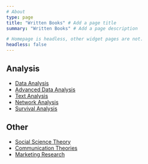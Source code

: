 ```yaml
---
# About
type: page
title: "Written Books" # Add a page title
summary: "Written Books" # Add a page description

# Homepage is headless, other widget pages are not.
headless: false
---
```


## Analysis

 * [Data Analysis](https://bookdown.org/mike/data_analysis/)
 * [Advanced Data Analysis](https://bookdown.org/mike/advanced_data_analysis/)
 * [Text Analysis](https://bookdown.org/mike/text_analysis/)
 * [Network Analysis](https://bookdown.org/mike/network_analysis/)
 * [Survival Analysis](https://bookdown.org/mike/survival_analysis/)

<!--
 * [Bayesian Analysis](link)
 * [Meta Analysis](link)

 -->

## Other

 * [Social Science Theory](https://bookdown.org/mike/social-theory/)
 * [Communication Theories](https://bookdown.org/mike/comm_theory/)
 * [Marketing Research](https://bookdown.org/mike/marketing_research/)